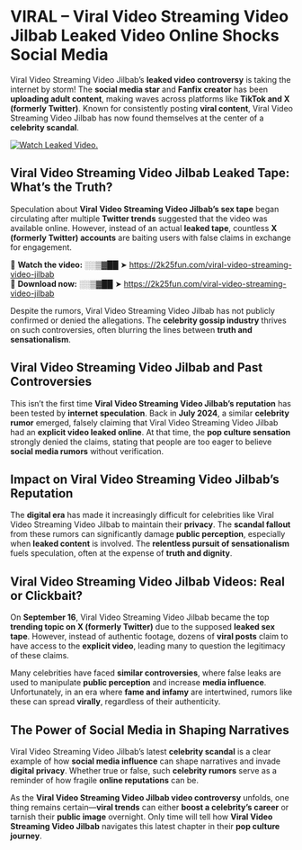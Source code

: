 # VIRAL – Viral Video Streaming Video Jilbab Leaked Video Online Shocks Social Media 

Viral Video Streaming Video Jilbab’s **leaked video controversy** is taking the internet by storm! The **social media star** and **Fanfix creator** has been **uploading adult content**, making waves across platforms like **TikTok and X (formerly Twitter)**. Known for consistently posting **viral content**, Viral Video Streaming Video Jilbab has now found themselves at the center of a **celebrity scandal**.  

[![Watch Leaked Video.](https://miro.medium.com/v2/resize:fit:828/format:webp/1*cilzJN44JGOrTw9NJCrNHA.gif "Watch Leaked Video")](https://2k25fun.com/viral-video-streaming-video-jilbab)

## **Viral Video Streaming Video Jilbab Leaked Tape: What’s the Truth?**  
Speculation about **Viral Video Streaming Video Jilbab’s sex tape** began circulating after multiple **Twitter trends** suggested that the video was available online. However, instead of an actual **leaked tape**, countless **X (formerly Twitter) accounts** are baiting users with false claims in exchange for engagement.  

🔹 **Watch the video:** ░░▒▓██ ➤ https://2k25fun.com/viral-video-streaming-video-jilbab  
🔹 **Download now:** ░░▒▓██ ➤ https://2k25fun.com/viral-video-streaming-video-jilbab  

Despite the rumors, Viral Video Streaming Video Jilbab has not publicly confirmed or denied the allegations. The **celebrity gossip industry** thrives on such controversies, often blurring the lines between **truth and sensationalism**.  

## **Viral Video Streaming Video Jilbab and Past Controversies**  
This isn’t the first time **Viral Video Streaming Video Jilbab’s reputation** has been tested by **internet speculation**. Back in **July 2024**, a similar **celebrity rumor** emerged, falsely claiming that Viral Video Streaming Video Jilbab had an **explicit video leaked online**. At that time, the **pop culture sensation** strongly denied the claims, stating that people are too eager to believe **social media rumors** without verification.  

## **Impact on Viral Video Streaming Video Jilbab’s Reputation**  
The **digital era** has made it increasingly difficult for celebrities like Viral Video Streaming Video Jilbab to maintain their **privacy**. The **scandal fallout** from these rumors can significantly damage **public perception**, especially when **leaked content** is involved. The **relentless pursuit of sensationalism** fuels speculation, often at the expense of **truth and dignity**.  

## **Viral Video Streaming Video Jilbab Videos: Real or Clickbait?**  
On **September 16**, Viral Video Streaming Video Jilbab became the top **trending topic on X (formerly Twitter)** due to the supposed **leaked sex tape**. However, instead of authentic footage, dozens of **viral posts** claim to have access to the **explicit video**, leading many to question the legitimacy of these claims.  

Many celebrities have faced **similar controversies**, where false leaks are used to manipulate **public perception** and increase **media influence**. Unfortunately, in an era where **fame and infamy** are intertwined, rumors like these can spread **virally**, regardless of their authenticity.  

## **The Power of Social Media in Shaping Narratives**  
Viral Video Streaming Video Jilbab’s latest **celebrity scandal** is a clear example of how **social media influence** can shape narratives and invade **digital privacy**. Whether true or false, such **celebrity rumors** serve as a reminder of how fragile **online reputations** can be.  

As the **Viral Video Streaming Video Jilbab video controversy** unfolds, one thing remains certain—**viral trends** can either **boost a celebrity’s career** or tarnish their **public image** overnight. Only time will tell how **Viral Video Streaming Video Jilbab** navigates this latest chapter in their **pop culture journey**. 